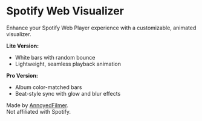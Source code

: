 # Spotify Web Visualizer

Enhance your Spotify Web Player experience with a customizable, animated visualizer.

**Lite Version:**  
- White bars with random bounce  
- Lightweight, seamless playback animation

**Pro Version:**  
- Album color-matched bars  
- Beat-style sync with glow and blur effects

Made by [AnnoyedFilmer](https://github.com/AnnoyedFilmer).  
Not affiliated with Spotify.